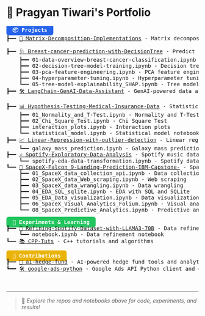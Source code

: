 # 👋 Pragyan Tiwari's Portfolio

<pre style="font-family:Menlo,'DejaVu Sans Mono',consolas,'Courier New',monospace">
<span style="background: #2563eb; color: white; border-radius: 6px; padding: 6px 16px; font-weight: bold;">📦 Projects</span>
┣━━ <a href="Matrix-Decomposition-Implementations">🧮 Matrix-Decomposition-Implementations</a> - Matrix decomposition algorithms
    
┣━━ <a href="Breast-cancer-prediction-with-DecisionTree">🩺 Breast-cancer-prediction-with-DecisionTree</a> - Predict breast cancer using decision tree models
	┣━━ 01-data-overview-breast-cancer-classification.ipynb - Data overview and exploration notebook
	┣━━ 02-decision-tree-model-training.ipynb - Decision tree model training
	┣━━ 03-pca-feature-engineering.ipynb - PCA feature engineering
	┣━━ 04-hyperparameter-tuning.ipynb - Hyperparameter tuning
	┗━━ 05-tree-model-explainability_SHAP.ipynb - Tree model explainability with SHAP
┣━━ <a href="LangChain-GenAI-Data-Assistant">🛠️ LangChain-GenAI-Data-Assistant</a> - GenAI-powered data assistant using LangChain
    
┣━━ <a href="Hypothesis-Testing-Medical-Insurance-Data">📊 Hypothesis-Testing-Medical-Insurance-Data</a> - Statistical hypothesis testing on medical insurance datasets
	┣━━ 01_Normality_and_T-Test.ipynb - Normality and T-Test analysis
	┣━━ 02_Chi_Square_Test.ipynb - Chi Square Test
	┣━━ interaction_plots.ipynb - Interaction plots
	┗━━ statistical_model.ipynb - Statistical model notebook
┣━━ <a href="Linear-Regression-with-outlier-detection">📈 Linear-Regression-with-outlier-detection</a> - Linear regression analysis with outlier detection
	┗━━ galaxy_mass_prediction.ipynb - Galaxy mass prediction notebook
┣━━ <a href="Spotify-Exploratory-Data-Analysis">🎶 Spotify-Exploratory-Data-Analysis</a> - Spotify music data analysis
	┗━━ spotify-eda-data-transformation.ipynb - Spotify data transformation notebook
┗━━ <a href="SpaceX-Falcon_9-Landing-Prediction-IBM-Capstone-">🚀 SpaceX-Falcon_9-Landing-Prediction-IBM-Capstone-</a> - SpaceX Falcon 9 landing prediction
	┣━━ 01_SpaceX_data_collection_api.ipynb - Data collection API
	┣━━ 02_SpaceX_data_Web_scraping.ipynb - Web scraping
	┣━━ 03_SpaceX_data_wrangling.ipynb - Data wrangling
	┣━━ 04_EDA_SQL_sqlite.ipynb - EDA with SQL and SQLite
	┣━━ 05_EDA_Data_visualization.ipynb - Data visualization
	┣━━ 06_SpaceX_Visual_Analytics_Folium.ipynb - Visual analytics with Folium
	┗━━ 08_SpaceX_Predictive_Analytics.ipynb - Predictive analytics

<span style="background: #22c55e; color: white; border-radius: 6px; padding: 6px 16px; font-weight: bold;">🧪 Experiments & Learning</span>
┣━━ <a href="Refining-Spotify-Dataset-with-LLAMA3-70B">🎵 Refining-Spotify-Dataset-with-LLAMA3-70B</a> - Data refinement with LLMs
	┗━━ notebook.ipynb - Data refinement notebook
┗━━ <a href="CPP-Tuts">📚 CPP-Tuts</a> - C++ tutorials and algorithms

<span style="background: #eab308; color: white; border-radius: 6px; padding: 6px 16px; font-weight: bold;">🤝 Contributions</span>
┣━━ <a href="ai-hedge-fund">💼 ai-hedge-fund</a> - AI-powered hedge fund tools and analytics
┗━━ <a href="google-ads-python">🛠️ google-ads-python</a> - Google Ads API Python client and examples


</pre>

---

> 🌟 <i>Explore the repos and notebooks above for code, experiments, and results!</i>
